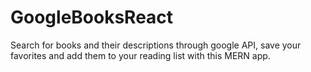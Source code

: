 # GoogleBooksReact
Search for books and their descriptions through google API, save your favorites and add them to your reading list with this MERN app.
